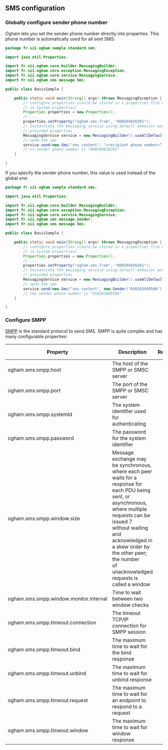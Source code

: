 ## SMS configuration

### Globally configure sender phone number

Ogham lets you set the sender phone number directly into properties. This phone number is automatically used for all sent SMS: 

<span class="highlight" data-lines="17,23" data-irrelevant-lines="1-9,13-16"></span>
<span class="collapse" data-lines="1-9"></span>

```java
package fr.sii.ogham.sample.standard.sms;

import java.util.Properties;

import fr.sii.ogham.core.builder.MessagingBuilder;
import fr.sii.ogham.core.exception.MessagingException;
import fr.sii.ogham.core.service.MessagingService;
import fr.sii.ogham.sms.message.Sms;

public class BasicSample {

	public static void main(String[] args) throws MessagingException {
		// configure properties (could be stored in a properties file or defined
		// in System properties)
		Properties properties = new Properties();
		// ...
		properties.setProperty("ogham.sms.from", "060504030201");
		// Instantiate the messaging service using default behavior and
		// provided properties
		MessagingService service = new MessagingBuilder().useAllDefaults(properties).build();
		// send the sms
		service.send(new Sms("sms content", "<recipient phone number>"));
		// => sender phone number is "060504030201"
	}

}
```

If you specify the sender phone number, this value is used instead of the global one:

<span class="highlight" data-lines="23-24" data-irrelevant-lines="1-9,13-16"></span>
<span class="collapse" data-lines="1-9"></span>

```java
package fr.sii.ogham.sample.standard.sms;

import java.util.Properties;

import fr.sii.ogham.core.builder.MessagingBuilder;
import fr.sii.ogham.core.exception.MessagingException;
import fr.sii.ogham.core.service.MessagingService;
import fr.sii.ogham.sms.message.Sender;
import fr.sii.ogham.sms.message.Sms;

public class BasicSample {

	public static void main(String[] args) throws MessagingException {
		// configure properties (could be stored in a properties file or defined
		// in System properties)
		Properties properties = new Properties();
		// ...
		properties.setProperty("ogham.sms.from", "060504030201");
		// Instantiate the messaging service using default behavior and
		// provided properties
		MessagingService service = new MessagingBuilder().useAllDefaults(properties).build();
		// send the sms
		service.send(new Sms("sms content", new Sender("010203040506"), "<recipient phone number>"));
		// the sender phone number is "010203040506"
	}

}

```

### Configure SMPP

[SMPP](http://en.wikipedia.org/wiki/Short_Message_Peer-to-Peer) is the standard protocol to send SMS. SMPP is quite complex and has many configurable properties:

| Property                                             | Description                                                                    | Required | Default value |
|------------------------------------------------------|--------------------------------------------------------------------------------|:--------:|:-------------:|
| ogham.sms.smpp.host                                  | The host of the SMPP or SMSC server                                            |   Yes    |               |
| ogham.sms.smpp.port                                  | The port of the SMPP or SMSC server                                            |   Yes    |               |
| ogham.sms.smpp.systemId                              | The system identifier used for authenticating                                  |   Yes    |               |
| ogham.sms.smpp.password                              | The password for the system identifier                                         |   Yes    |               |
| ogham.sms.smpp.window.size                           | Message exchange may be synchronous, where each peer waits for a response for<br/>each PDU being sent, or asynchronous, where multiple requests can be issued 7<br/>without waiting and acknowledged in a skew order by the other peer; the number<br/>of unacknowledged requests is called a window                                                                                                                         |   No     |       1       |
| ogham.sms.smpp.window.monitor.interval               | Time to wait between two window checks                                         |   No     |   disabled    |
| ogham.sms.smpp.timeout.connection                    | The timeout TCP/IP connection for SMPP session                                 |   No     |  10 seconds   |
| ogham.sms.smpp.timeout.bind                          | The maximum time to wait for the bind response                                 |   No     |   5 seconds   |
| ogham.sms.smpp.timeout.unbind                        | The maximum time to wait for unbind response                                   |   No     |   5 seconds   |
| ogham.sms.smpp.timeout.request                       | The maximum time to wait for an endpoint to respond to a request               |   No     |   disabled    |
| ogham.sms.smpp.timeout.window                        | The maximum time to wait for window response                                   |   No     |   1 minute    |
